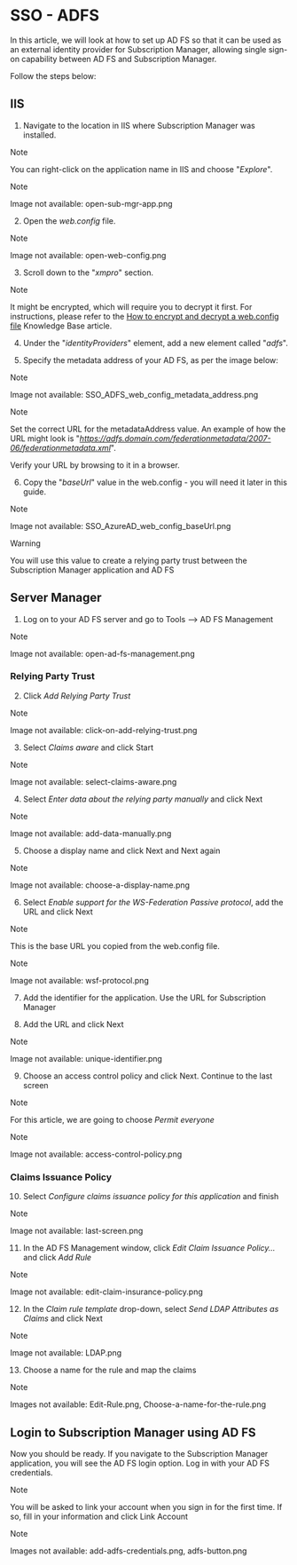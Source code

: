 # SSO - ADFS

In this article, we will look at how to set up AD FS so that it can be used as an external identity provider for Subscription Manager, allowing single sign-on capability between AD FS and Subscription Manager.

Follow the steps below:

## IIS

1. Navigate to the location in IIS where Subscription Manager was installed.

> [!NOTE]
> You can right-click on the application name in IIS and choose "_Explore_".

> [!NOTE]
> Image not available: open-sub-mgr-app.png

2. Open the _web.config_ file.

> [!NOTE]
> Image not available: open-web-config.png

3. Scroll down to the "_xmpro_" section.

> [!NOTE]
> It might be encrypted, which will require you to decrypt it first. For instructions, please refer to the [How to encrypt and decrypt a web.config file](https://docs.xmpro.com/knowledge-base-2/how-to-encrypt-and-decrypt-a-web-config-file/) Knowledge Base article.

4. Under the "_identityProviders_" element, add a new element called "_adfs_".

5. Specify the metadata address of your AD FS, as per the image below:

> [!NOTE]
> Image not available: SSO_ADFS_web_config_metadata_address.png

> [!NOTE]
> Set the correct URL for the metadataAddress value. An example of how the URL might look is "_https://adfs.domain.com/federationmetadata/2007-06/federationmetadata.xml_".
>
> Verify your URL by browsing to it in a browser.

6. Copy the "_baseUrl_" value in the web.config - you will need it later in this guide.

> [!NOTE]
> Image not available: SSO_AzureAD_web_config_baseUrl.png

> [!WARNING]
> You will use this value to create a relying party trust between the Subscription Manager application and AD FS

## Server Manager

1. Log on to your AD FS server and go to Tools –> AD FS Management

> [!NOTE]
> Image not available: open-ad-fs-management.png

### Relying Party Trust

2. Click _Add Relying Party Trust_

> [!NOTE]
> Image not available: click-on-add-relying-trust.png

3. Select _Claims aware_ and click Start

> [!NOTE]
> Image not available: select-claims-aware.png

4. Select _Enter data about the relying party manually_ and click Next

> [!NOTE]
> Image not available: add-data-manually.png

5. Choose a display name and click Next and Next again

> [!NOTE]
> Image not available: choose-a-display-name.png

6. Select _Enable support for the WS-Federation Passive protocol_, add the URL and click Next

> [!NOTE]
> This is the base URL you copied from the web.config file.

> [!NOTE]
> Image not available: wsf-protocol.png

7. Add the identifier for the application. Use the URL for Subscription Manager

8. Add the URL and click Next

> [!NOTE]
> Image not available: unique-identifier.png

9. Choose an access control policy and click Next. Continue to the last screen

> [!NOTE]
> For this article, we are going to choose _Permit everyone_

> [!NOTE]
> Image not available: access-control-policy.png

### Claims Issuance Policy

10. Select _Configure claims issuance policy for this application_ and finish

> [!NOTE]
> Image not available: last-screen.png

11. In the AD FS Management window, click _Edit Claim Issuance Policy…_ and click _Add Rule_

> [!NOTE]
> Image not available: edit-claim-insurance-policy.png

12. In the _Claim rule template_ drop-down, select _Send LDAP Attributes as Claims_ and click Next

> [!NOTE]
> Image not available: LDAP.png

13. Choose a name for the rule and map the claims

> [!NOTE]
> Images not available: Edit-Rule.png, Choose-a-name-for-the-rule.png

## Login to Subscription Manager using AD FS

Now you should be ready. If you navigate to the Subscription Manager application, you will see the AD FS login option. Log in with your AD FS credentials.

> [!NOTE]
> You will be asked to link your account when you sign in for the first time. If so, fill in your information and click Link Account

> [!NOTE]
> Images not available: add-adfs-credentials.png, adfs-button.png
